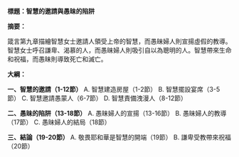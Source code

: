 **標題：智慧的邀請與愚昧的陷阱**

**摘要：**

箴言第九章描繪智慧女士邀請人領受上帝的智慧，而愚昧婦人則宣揚虛假的教導。智慧女士呼召謙卑、渴慕的人，而愚昧婦人則吸引自以為聰明的人。智慧帶來生命和祝福，而愚昧則導致死亡和滅亡。

**大綱：**

**一、智慧的邀請（1-12節）**
    A. 智慧建造房屋（1-2節）
    B. 智慧擺設宴席（3-5節）
    C. 智慧邀請愚蒙人（6-7節）
    D. 智慧責備洩漫人（8-12節）

**二、愚昧的陷阱（13-18節）**
    A. 愚昧婦人的宣揚（13-16節）
    B. 愚昧婦人的教導（17節）
    C. 愚昧婦人的結局（18節）

**三、結論（19-20節）**
    A. 敬畏耶和華是智慧的開端（19節）
    B. 謙卑受教帶來祝福（20節）